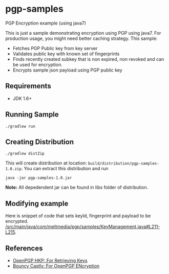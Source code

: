 # pgp-samples
PGP Encryption example (using java7)

This is just a sample  demonstrating encryption using PGP using java7. For production usage, you might need better caching 
strategy. This sample:  
- Fetches PGP Public key from key server
- Validates public key with known set of fingerprints
- Finds recently created subkey that is non expired, non revoked and can be used for encryption.
- Encrypts sample json payload using PGP public key

## Requirements
- JDK 1.6+

## Running Sample
```
./gradlew run
```

## Creating Distribution
```
./gradlew distZip   
```

This will create distribution at location: `build/distribution/pgp-samples-1.0.zip`.  You can extract this distribution and run
```
java -jar pgp-samples-1.0.jar
```

**Note:**  All depedendent jar can be found in libs folder of distribution. 


## Modifying example

Here is snippet of code that sets keyId, fingerprint and payload to be encrypted.
[/src/main/java/com/meltmedia/pgp/samples/KeyManagement.java#L211-L215](/src/main/java/com/meltmedia/pgp/samples/KeyManagement.java#L211-L215).

## References  
- [OpenPGP HKP: For Retrieving Keys](https://tools.ietf.org/html/draft-shaw-openpgp-hkp-00)  
- [Bouncy Castly: For OpenPGP ENcryption](https://www.bouncycastle.org/)  

